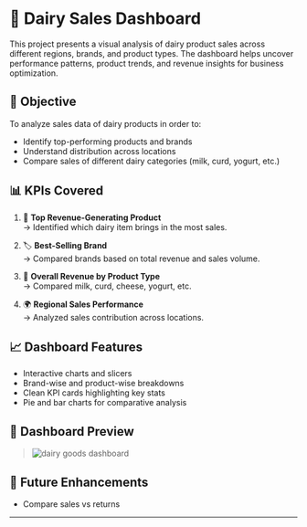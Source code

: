 # 🥛 Dairy Sales Dashboard

This project presents a visual analysis of dairy product sales across different regions, brands, and product types. 
The dashboard helps uncover performance patterns, product trends, and revenue insights for business optimization.


## 🎯 Objective

To analyze sales data of dairy products in order to:
- Identify top-performing products and brands
- Understand distribution across locations
- Compare sales of different dairy categories (milk, curd, yogurt, etc.)

## 📊 KPIs Covered

1. 🧀 **Top Revenue-Generating Product**  
   → Identified which dairy item brings in the most sales.

2. 🏷️ **Best-Selling Brand**  
   → Compared brands based on total revenue and sales volume.

3. 🧾 **Overall Revenue by Product Type**  
   → Compared milk, curd, cheese, yogurt, etc.

4. 🌍 **Regional Sales Performance**  
   → Analyzed sales contribution across locations.


## 📈 Dashboard Features

- Interactive charts and slicers
- Brand-wise and product-wise breakdowns
- Clean KPI cards highlighting key stats
- Pie and bar charts for comparative analysis


## 📸 Dashboard Preview
> ![dairy goods dashboard](https://github.com/user-attachments/assets/0542fb8d-504b-4a1d-a6e7-b72cddb7406e)



## 🔄 Future Enhancements

- Compare sales vs returns
---

